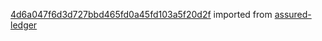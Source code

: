 [4d6a047f6d3d727bbd465fd0a45fd103a5f20d2f](https://github.com/insolar/assured-ledger/commit/4d6a047f6d3d727bbd465fd0a45fd103a5f20d2f) imported from [assured-ledger](https://github.com/insolar/assured-ledger)
